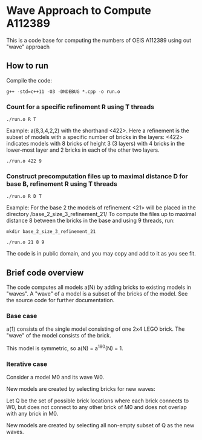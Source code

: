# Wave Approach to Compute A112389

This is a code base for computing the numbers of OEIS A112389 using out "wave" approach

## How to run

Compile the code:

```
g++ -std=c++11 -O3 -DNDEBUG *.cpp -o run.o
```

### Count for a specific refinement R using T threads

```
./run.o R T
```

Example:
a(8,3,4,2,2) with the shorthand <422>. Here a refinement is the subset of models with a specific number of bricks in the layers: <422> indicates models with 8 bricks of height 3 (3 layers) with 4 bricks in the lower-most layer and 2 bricks in each of the other two layers.

```
./run.o 422 9
```

### Construct precomputation files up to maximal distance D for base B, refinement R using T threads

```
./run.o R D T
```

Example:
For the base 2 the models of refinement <21> will be placed in the directory /base_2_size_3_refinement_21/
To compute the files up to maximal distance 8 between the bricks in the base and using 9 threads, run:


```
mkdir base_2_size_3_refinement_21

./run.o 21 8 9
```

The code is in public domain, and you may copy and add to it as you see fit.


## Brief code overview

The code computes all models a(N) by adding bricks to existing models in "waves". A "wave" of a model is a subset of the bricks of the model. See the source code for further documentation.

### Base case

a(1) consists of the single model consisting of one 2x4 LEGO brick. The "wave" of the model consists of the brick.

This model is symmetric, so a(N) = a<sup>180</sup>(N) = 1.

### Iterative case

Consider a model M0 and its wave W0.

New models are created by selecting bricks for new waves:

Let Q be the set of possible brick locations where each brick connects to W0, but does not connect to any other brick of M0 and does not overlap with any brick in M0.

New models are created by selecting all non-empty subset of Q as the new waves.



